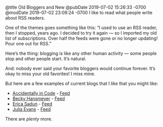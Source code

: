 @title Old Bloggers and New
@pubDate 2019-07-02 15:26:33 -0700
@modDate 2019-07-02 23:09:24 -0700
I like to read what people write about RSS readers.

One of the themes goes something like this: “I used to use an RSS reader, then I stopped, years ago. I decided to try it again — so I imported my old list of subscriptions. Over half the feeds were gone or no longer updating! Pour one out for RSS.”

Here’s the thing: blogging is like any other human activity — some people stop and other people start. It’s natural.

And: nobody ever said your favorite bloggers would continue forever. It’s okay to miss your old favorites! I miss mine.

But here are a few examples of current blogs that I like that you might like:

* [Accidentally in Code](https://cate.blog/) - [Feed](https://cate.blog/feed/)
* [Becky Hansmeyer](http://beckyhansmeyer.com/) - [Feed](https://beckyhansmeyer.com/feed/)
* [Erica Sadun](https://ericasadun.com/) - [Feed](https://ericasadun.com/feed/)
* [Julia Evans](https://jvns.ca/) - [Feed](https://jvns.ca/atom.xml)

There are *plenty* more.
